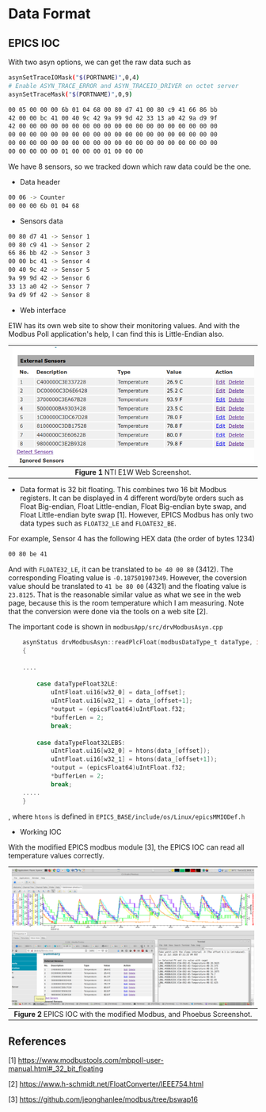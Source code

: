 # Data Format

## EPICS IOC

With two asyn options, we can get the raw data such as

```bash
asynSetTraceIOMask("$(PORTNAME)",0,4)
# Enable ASYN_TRACE_ERROR and ASYN_TRACEIO_DRIVER on octet server
asynSetTraceMask("$(PORTNAME)",0,9)
```

```bash
00 05 00 00 00 6b 01 04 68 00 80 d7 41 00 80 c9 41 66 86 bb
42 00 00 bc 41 00 40 9c 42 9a 99 9d 42 33 13 a0 42 9a d9 9f
42 00 00 00 00 00 00 00 00 00 00 00 00 00 00 00 00 00 00 00
00 00 00 00 00 00 00 00 00 00 00 00 00 00 00 00 00 00 00 00
00 00 00 00 00 00 00 00 00 00 00 00 00 00 00 00 00 00 00 00
00 00 00 00 00 01 00 00 00 01 00 00 00
```

We have 8 sensors, so we tracked down which raw data could be the one.

* Data header

```bash
00 06 -> Counter
00 00 00 6b 01 04 68
```

* Sensors data

```bash
00 80 d7 41 -> Sensor 1
00 80 c9 41 -> Sensor 2
66 86 bb 42 -> Sensor 3
00 00 bc 41 -> Sensor 4
00 40 9c 42 -> Sensor 5
9a 99 9d 42 -> Sensor 6
33 13 a0 42 -> Sensor 7
9a d9 9f 42 -> Sensor 8
```

* Web interface

E1W has its own web site to show their monitoring values. And with the Modbus Poll application's help, I can find this is Little-Endian also.

|![NTI E1W](E1W_web.png)|
| :---: |
|**Figure 1** NTI E1W Web Screenshot.|

* Data format is 32 bit floating. This combines two 16 bit Modbus registers. It can be displayed in 4 different word/byte orders such as Float Big-endian, Float Little-endian, Float Big-endian byte swap, and Float Little-endian byte swap [1]. However, EPICS Modbus has only two data types such as `FLOAT32_LE` and `FLOATE32_BE`.

For example, Sensor 4 has the following HEX data (the order of bytes 1234)

```bash
00 80 be 41
```

And with `FLOATE32_LE`, it can be translated to `be 40 00 80` (3412). The corresponding Floating value is `-0.187501907349`. However, the coversion value should be translated to `41 be 80 00` (4321) and the floating value is `23.8125`. That is the reasonable similar value as what we see in the web page, because this is the room temperature which I am measuring. Note that the conversion were done via the tools on a web site [2].

The important code is shown in `modbusApp/src/drvModbusAsyn.cpp`

```c
    asynStatus drvModbusAsyn::readPlcFloat(modbusDataType_t dataType, int offset, epicsFloat64 *output, int *bufferLen)
    {

    ....

        case dataTypeFloat32LE:
            uIntFloat.ui16[w32_0] = data_[offset];
            uIntFloat.ui16[w32_1] = data_[offset+1];
            *output = (epicsFloat64)uIntFloat.f32;
            *bufferLen = 2;
            break;

        case dataTypeFloat32LEBS:
            uIntFloat.ui16[w32_0] = htons(data_[offset]);
            uIntFloat.ui16[w32_1] = htons(data_[offset+1]);
            *output = (epicsFloat64)uIntFloat.f32;
            *bufferLen = 2;
            break;
    .....
    }
```

, where `htons` is defined in `EPICS_BASE/include/os/Linux/epicsMMIODef.h`

* Working IOC

With the modified EPICS modbus module [3], the EPICS IOC can read all temperature values correctly.

|![Phoebus](working_IOC.png)|
| :---: |
|**Figure 2** EPICS IOC with the modified Modbus, and Phoebus Screenshot.|

## References

[1] <https://www.modbustools.com/mbpoll-user-manual.html#_32_bit_floating>

[2] <https://www.h-schmidt.net/FloatConverter/IEEE754.html>

[3] <https://github.com/jeonghanlee/modbus/tree/bswap16>
